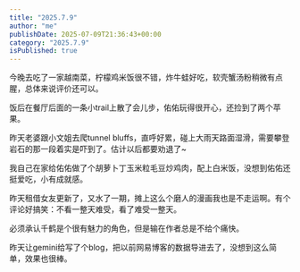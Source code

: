```yaml
---
title: "2025.7.9"
author: "me"
publishDate: 2025-07-09T21:36:43+00:00	
category: "2025.7.9"
isPublished: true
---
```


今晚去吃了一家越南菜，柠檬鸡米饭很不错，炸牛蛙好吃，软壳蟹汤粉稍微有点腥，总体来说评价还可以。

饭后在餐厅后面的一条小trail上散了会儿步，佑佑玩得很开心，还捡到了两个苹果。

昨天老婆跟小文姐去爬tunnel bluffs，直呼好累，碰上大雨天路面湿滑，需要攀登岩石的那一段着实是吓到了。估计以后都要劝退了~

我自己在家给佑佑做了个胡萝卜丁玉米粒毛豆炒鸡肉，配上白米饭，没想到佑佑还挺爱吃，小有成就感。

昨天租借女友更新了，又水了一期，摊上这么个磨人的漫画我也是不走运啊。有个评论好搞笑：不看一整天难受，看了难受一整天。

必须承认千鹤是个很有魅力的角色，但是输在作者总是不给个痛快。

昨天让gemini给写了个blog，把以前网易博客的数据导进去了，没想到这么简单，效果也很棒。

